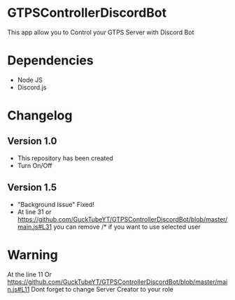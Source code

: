 # GTPSControllerDiscordBot
This app allow you to Control your GTPS Server with Discord Bot
# Dependencies
- Node JS
- Discord.js
# Changelog
## Version 1.0
- This repository has been created
- Turn On/Off
## Version 1.5
- "Background Issue" Fixed!
- At line 31 or https://github.com/GuckTubeYT/GTPSControllerDiscordBot/blob/master/main.js#L31 you can remove /* if you want to use selected user
# Warning
At the line 11 Or https://github.com/GuckTubeYT/GTPSControllerDiscordBot/blob/master/main.js#L11 Dont forget to change Server Creator to your role
